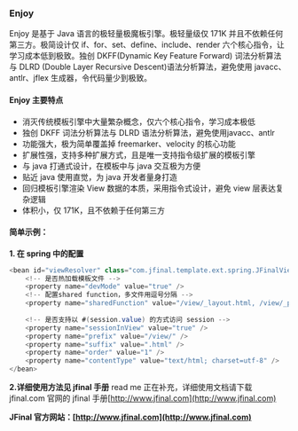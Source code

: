 ### Enjoy

Enjoy 是基于 Java 语言的极轻量极魔板引擎。极轻量级仅 171K 并且不依赖任何第三方。极简设计仅 if、for、set、define、include、render 六个核心指令，让学习成本低到极致。独创 DKFF(Dynamic Key Feature Forward) 词法分析算法与 DLRD (Double Layer Recursive Descent)语法分析算法，避免使用 javacc、antlr、jflex 生成器，令代码量少到极致。

#### Enjoy 主要特点
- 消灭传统模板引擎中大量繁杂概念，仅六个核心指令，学习成本极低
- 独创 DKFF 词法分析算法与 DLRD 语法分析算法，避免使用javacc、antlr
- 功能强大，极为简单覆盖掉 freemarker、velocity 的核心功能
- 扩展性强，支持多种扩展方式，且是唯一支持指令级扩展的模板引擎
- 与 java 打通式设计，在模板中与 java 交互极为方便
- 贴近 java 使用直觉，为 java 开发者量身打造
- 回归模板引擎渲染 View 数据的本质，采用指令式设计，避免 view 层表达复杂逻辑
- 体积小，仅 171K，且不依赖于任何第三方


#### 简单示例：

**1. 在 spring 中的配置**

```java
<bean id="viewResolver" class="com.jfinal.template.ext.spring.JFinalViewResolver">
	<!-- 是否热加载模板文件 -->
	<property name="devMode" value="true" />
	<!-- 配置shared function，多文件用逗号分隔 -->
	<property name="sharedFunction" value="/view/_layout.html, /view/_paginate.html" />
	
	<!-- 是否支持以 #(session.value) 的方式访问 session -->
	<property name="sessionInView" value="true" />
	<property name="prefix" value="/view/" />
	<property name="suffix" value=".html" />
	<property name="order" value="1" />
	<property name="contentType" value="text/html; charset=utf-8" />
</bean>
```

**2.详细使用方法见 jfinal 手册**
read me 正在补充，详细使用文档请下载 jfinal.com 官网的 jfinal 手册[http://www.jfinal.com](http://www.jfinal.com)

**JFinal 官方网站：[http://www.jfinal.com](http://www.jfinal.com)**



